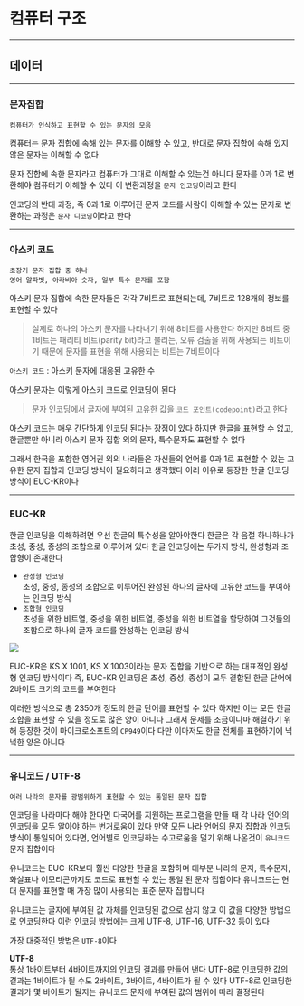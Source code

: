 # 컴퓨터 구조
---
## 데이터
---
### 문자집합
```
컴퓨터가 인식하고 표현할 수 있는 문자의 모음
```
컴퓨터는 문자 집합에 속해 있는 문자를 이해할 수 있고, 반대로 문자 집합에 속해 있지 않은 문자는 이해할 수 없다

문자 집합에 속한 문자라고 컴퓨터가 그대로 이해할 수 있는건 아니다
문자를 0과 1로 변환해야 컴퓨터가 이해할 수 있다 
이 변환과정을 `문자 인코딩`이라고 한다

인코딩의 반대 과정, 즉 0과 1로 이루어진 문자 코드를 사람이 이해할 수 있는 문자로 변환하는 과정은 `문자 디코딩`이라고 한다

---
### 아스키 코드
```
초장기 문자 집합 중 하나
영어 알파벳, 아라비아 숫자, 일부 특수 문자를 포함
```
아스키 문자 집합에 속한 문자들은 각각 7비트로 표현되는데, 7비트로 128개의 정보를 표현할 수 있다
> 실제로 하나의 아스키 문자를 나타내기 위해 8비트를 사용한다
하지만 8비트 중 1비트는 패리티 비트(parity bit)라고 불리는, 오류 검출을 위해 사용되는 비트이기 때문에 문자를 표현을 위해 사용되는 비트는 7비트이다

`아스키 코드` : 아스키 문자에 대응된 고유한 수

아스키 문자는 이렇게 아스키 코드로 인코딩이 된다
> 문자 인코딩에서 글자에 부여된 고유한 값을 `코드 포인트(codepoint)`라고 한다

아스키 코드는 매우 간단하게 인코딩 된다는 장점이 있다
하지만 한글을 표현할 수 없고, 한글뿐만 아니라 아스키 문자 집합 외의 문자, 특수문자도 표현할 수 없다

그래서 한국을 포함한 영어권 외의 나라들은 자신들의 언어를 0과 1로 표현할 수 있는 고유한 문자 집합과 인코딩 방식이 필요하다고 생각했다
이러 이유로 등장한 한글 인코딩 방식이 EUC-KR이다

---
### EUC-KR
한글 인코딩을 이해하려면 우선 한글의 특수성을 알아야한다 
한글은 각 음절 하나하나가 초성, 중성, 종성의 조합으로 이루어져 있다
한글 인코딩에는 두가지 방식, 완성형과 조합형이 존재한다

- `완성형 인코딩`   
초성, 중성, 종성의 조합으로 이루어진 완성된 하나의 글자에 고유한 코드를 부여하는 인코딩 방식   
- `조합형 인코딩`   
초성을 위한 비트열, 중성을 위한 비트열, 종성을 위한 비트열을 할당하여 그것들의 조합으로 하나의 글자 코드를 완성하는 인코딩 방식

![](https://blog.kakaocdn.net/dn/QzBDm/btrZJ2Fr4sU/4qF89D1VPNNAsTLWSklJcK/img.png)

EUC-KR은 KS X 1001, KS X 1003이라는 문자 집합을 기반으로 하는 대표적인 완성형 인코딩 방식이다
즉, EUC-KR 인코딩은 초성, 중성, 종성이 모두 결합된 한글 단어에 2바이트 크기의 코드를 부여한다

이러한 방식으로 총 2350개 정도의 한글 단어를 표현할 수 있다
하지만 이는 모든 한글 조합을 표현할 수 있을 정도로 많은 양이 아니다
그래서 문제를 조금이나마 해결하기 위해 등장한 것이 마이크로소프트의 `CP949`이다
다만 이마저도 한글 전체를 표현하기에 넉넉한 양은 아니다

---
### 유니코드 / UTF-8
```
여러 나라의 문자를 광범위하게 표현할 수 있는 통일된 문자 집합
```
인코딩을 나라마다 해야 한다면 다국어를 지원하는 프로그램을 만들 때 각 나라 언어의 인코딩을 모두 알아야 하는 번거로움이 있다
만약 모든 나라 언어의 문자 집합과 인코딩 방식이 통일되어 있다면, 언어별로 인코딩하는 수고로움을 덜기 위해 나온것이 `유니코드` 문자 집합이다

유니코드는 EUC-KR보다 훨씬 다양한 한글을 포함하며 대부분 나라의 문자, 특수문자, 화살표나 이모티콘까지도 코드로 표현할 수 있는 통일 된 문자 집합이다
유니코드는 현대 문자를 표현할 때 가장 많이 사용되는 표준 문자 집합니다

유니코드는 글자에 부여된 값 자체를 인코딩된 값으로 삼지 않고 이 값을 다양한 방법으로 인코딩한다
이런 인코딩 방법에는 크게 UTF-8, UTF-16, UTF-32 등이 있다

가장 대중적인 방법은 `UTF-8`이다

**UTF-8**   
통상 1바이트부터 4바이트까지의 인코딩 결과를 만들어 낸다
UTF-8로 인코딩한 값의 결과는 1바이트가 될 수도 2바이트, 3바이트, 4바이트가 될 수 있다 
UTF-8로 인코딩한 결과가 몇 바이트가 될지는 유니코드 문자에 부여된 값의 범위에 따라 결정된다